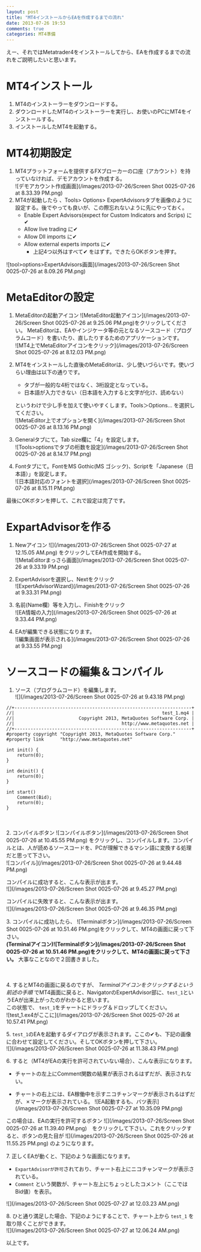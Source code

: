 ```yaml
---
layout: post
title: "MT4インストールからEAを作成するまでの流れ"
date: 2013-07-26 19:53
comments: true
categories: MT4準備
---
```


えー、それではMetatrader4をインストールしてから、EAを作成するまでの流れをご説明したいと思います。

# MT4インストール

1. MT4のインストーラーをダウンロードする。
1. ダウンロードしたMT4のインストーラーを実行し、お使いのPCにMT4をインストールする。
1. インストールしたMT4を起動する。
  
# MT4初期設定

1. MT4プラットフォームを提供するFXブローカーの口座（アカウント）を持っていなければ、デモアカウントを作成する。  
![デモアカウント作成画面](/images/2013-07-26/Screen Shot 0025-07-26 at 8.33.39 PM.png)    
1. MT4が起動したら	、Tools> Options> ExpertAdvisorsタブを画像のように設定する。後でやっても良いが、この際忘れないように先にやっておく。
    + Enable Expert Advisors(expect for Custom Indicators and Scrips) に✔
    + Allow live trading に✔
    + Allow Dll imports に✔
    + Allow external experts imports に✔
      + 上記4つ以外はすべて✔ をはずす。できたらOKボタンを押す。  

![tool>options>ExpertAdvisors画面](/images/2013-07-26/Screen Shot 0025-07-26 at 8.09.26 PM.png)

# MetaEditorの設定

1. MetaEditorの起動アイコン ![MetaEditor起動アイコン](/images/2013-07-26/Screen Shot 0025-07-26 at 9.25.06 PM.png)をクリックしてください。
  MetaEditorは、EAやインジケータ等の元となるソースコード（プログラムコード）を書いたり、直したりするためのアプリケーションです。  
![MT4上でMetaEditorアイコンをクリック](/images/2013-07-26/Screen Shot 0025-07-26 at 8.12.03 PM.png)

1. MT4をインストールした直後のMetaEditorは、少し使いづらいです。使いづらい理由は以下の通りです。
    + タブが一般的な4桁ではなく、3桁設定となっている。
    + 日本語が入力できない（日本語を入力すると文字が化け、読めない）  

    というわけで少し手を加えて使いやすくします。Tools＞Options... を選択してください。  
![MetaEditor上でオプションを開く](/images/2013-07-26/Screen Shot 0025-07-26 at 8.13.16 PM.png)
  
1. Generalタブにて。Tab size欄に「4」を設定します。  
![Tools>optionsでタブの桁数を設定](/images/2013-07-26/Screen Shot 0025-07-26 at 8.14.17 PM.png)  

1. Fontタブにて。FontをMS Gothic(MS ゴシック)、Scriptを「Japanese（日本語）」を設定します。  
![日本語対応のフォントを選択](/images/2013-07-26/Screen Shot 0025-07-26 at 8.15.11 PM.png)  

最後にOKボタンを押して、これで設定は完了です。


# ExpartAdvisorを作る

1. Newアイコン ![](/images/2013-07-26/Screen Shot 0025-07-27 at 12.15.05 AM.png) をクリックしてEA作成を開始する。  
![MetaEditorまっさら画面](/images/2013-07-26/Screen Shot 0025-07-26 at 9.33.19 PM.png)

1. ExpertAdvisorを選択し、Nextをクリック  
![ExpertAdvisorWizard](/images/2013-07-26/Screen Shot 0025-07-26 at 9.33.31 PM.png)

1. 名前(Name欄）等を入力し、Finishをクリック  
![EA情報の入力](/images/2013-07-26/Screen Shot 0025-07-26 at 9.33.44 PM.png)

1. EAが編集できる状態になります。  
![編集画面が表示される](/images/2013-07-26/Screen Shot 0025-07-26 at 9.33.55 PM.png)

# ソースコードの編集＆コンパイル

1. ソース（プログラムコード）を編集します。  
![](/images/2013-07-26/Screen Shot 0025-07-26 at 9.43.18 PM.png)
```
//+------------------------------------------------------------------+
//|                                                       test_1.mq4 |
//|                        Copyright 2013, MetaQuotes Software Corp. |
//|                                        http://www.metaquotes.net |
//+------------------------------------------------------------------+
#property copyright "Copyright 2013, MetaQuotes Software Corp."
#property link      "http://www.metaquotes.net"

int init() {
    return(0);
}

int deinit() {
    return(0);
}

int start() 
    Comment(Bid);
    return(0);
}
```  
　

2\. コンパイルボタン ![コンパイルボタン](/images/2013-07-26/Screen Shot 0025-07-26 at 10.45.55 PM.png) をクリックし、コンパイルします。コンパイルとは、人が読めるソースコードを、PCが理解できるマシン語に変換する処理だと思って下さい。  
![コンパイル](/images/2013-07-26/Screen Shot 0025-07-26 at 9.44.48 PM.png)
  
コンパイルに成功すると、こんな表示が出ます。  
![](/images/2013-07-26/Screen Shot 0025-07-26 at 9.45.27 PM.png)
  
コンパイルに失敗すると、こんな表示が出ます。  
![](/images/2013-07-26/Screen Shot 0025-07-26 at 9.46.35 PM.png)
　

3\. コンパイルに成功したら、 ![Terminalボタン](/images/2013-07-26/Screen Shot 0025-07-26 at 10.51.46 PM.png)をクリックして、MT4の画面に戻って下さい。  
__(Terminalアイコン)![Terminalボタン](/images/2013-07-26/Screen Shot 0025-07-26 at 10.51.46 PM.png)をクリックして、MT4の画面に戻って下さい。__  大事なことなので２回書きました。  

　

4\. するとMT4の画面に戻るのですが、 _Terminalアイコンをクリックするという前述の手順_ でMT4画面に戻ると、NavigatorのExpertAdvisor部に、`test_1`というEAが出来上がったのがわかると思います。  
この状態で、 `test_1`をチャートにドラッグ＆ドロップしてください。  
![test_1.ex4がここに](/images/2013-07-26/Screen Shot 0025-07-26 at 10.57.41 PM.png)  

5\. `test_1`のEAを起動するダイアログが表示されます。ここの✔も、下記の画像に合わせて設定してください。そしてOKボタンを押して下さい。  
![](/images/2013-07-26/Screen Shot 0025-07-26 at 11.38.43 PM.png)

6\. すると（MT4がEAの実行を許可されていない場合）、こんな表示になります。
  - チャートの左上にComment関数の結果が表示されるはずだが、表示されない。
  
  -  チャートの右上には、EA稼働中を示すニコチャンマークが表示されるはずだが、✗マークが表示されている。
![EA起動するも、バツ表示](/images/2013-07-26/Screen Shot 0025-07-27 at 10.35.09 PM.png)
  
この場合は、EAの実行を許可するボタン ![](/images/2013-07-26/Screen Shot 0025-07-26 at 11.39.40 PM.png)　をクリックして下さい。これをクリックすると、ボタンの見た目が ![](/images/2013-07-26/Screen Shot 0025-07-26 at 11.55.25 PM.png) のようになります。

7\. 正しくEAが動くと、下記のような画面になります。  

  - `ExpartAdvisorが許可`されており、チャート右上にニコチャンマークが表示されている。
  - `Comment` という関数が、チャート左上にちょっとしたコメント（ここではBid値）を表示。

![](/images/2013-07-26/Screen Shot 0025-07-27 at 12.03.23 AM.png)

8\. ひと通り満足した場合、下記のようにすることで、チャート上から `test_1` を取り除くことができます。  
![](/images/2013-07-26/Screen Shot 0025-07-27 at 12.06.24 AM.png)


以上です。


